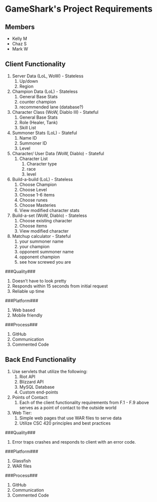 GameShark's Project Requirements
===============================

Members
-------

- Kelly M
- Chaz S
- Mark W



Client Functionality
--------------------

1. Server Data (LoL, WoW) - Stateless
   1. Up/down
   2. Region
1. Champion Data (LoL) - Stateless
   1. General Base Stats
   2. counter champion
   3. recommended lane (database?)
1. Character Class (WoW, Diablo III) - Stateful 
   1. General Base Stats
   2. Role (Healer, Tank)
   3. Skill List
1. Summoner Stats (LoL) - Stateful
   1. Name ID
   2. Summoner ID 
   3. Level
1. Character/ User Data (WoW, Diablo) - Stateful
   1. Character List
      1. Character type
      2. race
      3. level
1. Build-a-build (LoL) - Stateless
   1. Choose Champion
   2. Choose Level
   3. Choose 1-6 items
   4. Choose runes
   5. Choose Masteries
   6. View modified character stats
1. Build-a-set (WoW, Diablo) - Stateless
   1. Choose existing character
   2. Choose items 
   3. View modified character
1. Matchup calculator - Stateful
   1. your summoner name
   2. your champion
   3. opponent summoner name
   4. opponent champion
   5. see how screwed you are


 
###Quality###
1. Doesn’t have to look pretty
2. Responds within 15 seconds from initial request
3. Reliable up time


###Platform###
1. Web based
2. Mobile friendly


###Process###
1. GitHub
2. Communication
3. Commented Code



Back End Functionality
----------------------

1. Use servlets that utilize the following:
   1. Riot API
   2. Blizzard API
   3. MySQL Database
   4. Custom end-points
1. Points of Contact:
   1. Each of the client functionality requirements from F.1 - F.9 above serves as a point of contact to the outside world
1. Web Tier:
   1. Simple web pages that use WAR files to serve data
   2. Utilize CSC 420 principles and best practices 


###Quality###
1. Error traps crashes and responds to client with an error code.


###Platform###
1. Glassfish
2. WAR files


###Process###
1. GitHub
2. Communication
3. Commented Code
